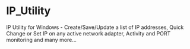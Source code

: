 # IP_Utility
IP Utility for Windows - Create/Save/Update a list of IP addresses, Quick Change or Set IP on any active network adapter, Activity and PORT monitoring and many more...
